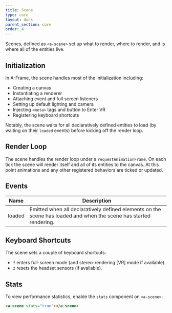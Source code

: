 ```yaml
---
title: Scene
type: core
layout: docs
parent_section: core
order: 4
---
```


Scenes, defined as `<a-scene>` set up what to render, where to render, and is where all of the entities live.

## Initialization

In A-Frame, the scene handles most of the initialization including:

- Creating a canvas
- Instantiating a renderer
- Attaching event and full screen listeners
- Setting up default lighting and camera
- Injecting `<meta>` tags and button to Enter VR
- Registering keyboard shortcuts

Notably, the scene waits for all declaratively defined entities to load (by waiting on their `loaded` events) before kicking off the render loop.

## Render Loop

The scene handles the render loop under a `requestAnimationFrame`. On each tick the scene will render itself and all of its entities to the canvas. At this point animations and any other registered behaviors are ticked or updated.

## Events

| Name   | Description |
| ----   | ----------- |
| loaded | Emitted when all declaratively defined elements on the scene has loaded and when the scene has started rendering. |

## Keyboard Shortcuts

The scene sets a couple of keyboard shortcuts:

- `f` enters full-screen mode (and stereo-rendering [VR] mode if available).
- `z` resets the headset sensors (if available).

## Stats

To view performance statistics, enable the `stats` component on `<a-scene>`:

```html
<a-scene stats="true"></a-scene>
```
